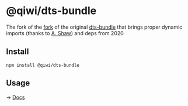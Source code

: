 # @qiwi/dts-bundle

The fork of the [fork](https://github.com/arshaw/dts-bundle) of the original [dts-bundle](https://github.com/TypeStrong/dts-bundle) that brings proper dynamic imports (thanks to [A. Shaw](https://github.com/arshaw)) and deps from 2020

## Install
```shell script
npm install @qiwi/dts-bundle
```

## Usage
→ [Docs](https://github.com/TypeStrong/dts-bundle)
